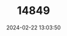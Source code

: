 ---
title: "14849"
category: "Nothomyrmecia macrops"
draft: false
date: 2024-02-22 13:03:50
languages:
  English: ["Australian Ant"]
---